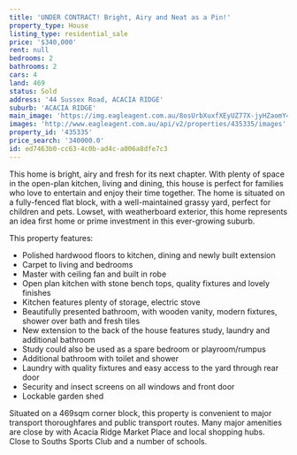 ```yaml
---
title: 'UNDER CONTRACT! Bright, Airy and Neat as a Pin!'
property_type: House
listing_type: residential_sale
price: '$340,000'
rent: null
bedrooms: 2
bathrooms: 2
cars: 4
land: 469
status: Sold
address: '44 Sussex Road, ACACIA RIDGE'
suburb: 'ACACIA RIDGE'
main_image: 'https://img.eagleagent.com.au/8osUrbXuxfXEyUZ77X-jyHZaomY=/1280x854/smart/https://s3-us-west-2.amazonaws.com/eagleagent-orig/images/6823345/120315169-image-M.jpg'
images: 'http://www.eagleagent.com.au/api/v2/properties/435335/images'
property_id: '435335'
price_search: '340000.0'
id: ed7463b0-cc63-4c0b-ad4c-a006a8dfe7c3
---
```

This home is bright, airy and fresh for its next chapter. With plenty of space in the open-plan kitchen, living and dining, this house is perfect for families who love to entertain and enjoy their time together. The home is situated on a fully-fenced flat block, with a well-maintained grassy yard, perfect for children and pets. Lowset, with weatherboard exterior, this home represents an idea first home or prime investment in this ever-growing suburb.

This property features:

*  Polished hardwood floors to kitchen, dining and newly built extension
*  Carpet to living and bedrooms
*  Master with ceiling fan and built in robe
*  Open plan kitchen with stone bench tops, quality fixtures and lovely finishes
*  Kitchen features plenty of storage, electric stove
*  Beautifully presented bathroom, with wooden vanity, modern fixtures, shower over bath and fresh tiles
*  New extension to the back of the house features study, laundry and additional bathroom
*  Study could also be used as a spare bedroom or playroom/rumpus
*  Additional bathroom with toilet and shower
*  Laundry with quality fixtures and easy access to the yard through rear door
*  Security and insect screens on all windows and front door
*  Lockable garden shed

Situated on a 469sqm corner block, this property is convenient to major transport thoroughfares and public transport routes. Many major amenities are close by with Acacia Ridge Market Place and local shopping hubs. Close to Souths Sports Club and a number of schools.